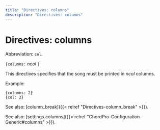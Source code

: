 ```yaml
---
title: "Directives: columns"
description: "Directives: columns"
---
```


# Directives: columns

Abbreviation: `col`.

`{columns:` _ncol_ `}`

This directives specifies that the song must be printed in _ncol_ columns.

Example:

    {columns: 2}
    {col: 2}

See also: [column_break]({{< relref "Directives-column_break" >}}).

See also: [settings.columns]({{< relref "ChordPro-Configuration-Generic#columns" >}}).
